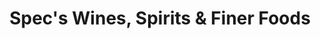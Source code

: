 ---
title: "Spec's Wines, Spirits & Finer Foods"
url: /dalworthington-gardens/specs-wines-spirits-und-finer-foods/
shop: Spirituosen
---